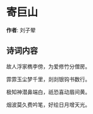 # 寄巨山

**作者**: 刘子翚

## 诗词内容

故人浮家檇李傍，为爱修竹分僧房。

霏霏玉尘梦千里，剡剡银钩书数行。

极知神潜鼻端白，祇恐喜动眉间黄。

烟波莫久费吟笔，好绘日月增天光。

